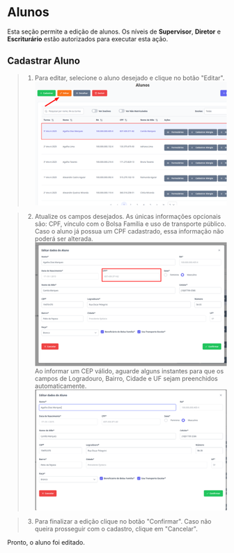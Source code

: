 # Alunos
Esta seção permite a edição de alunos. Os níveis de **Supervisor**, **Diretor** e  **Escriturário** estão autorizados para executar esta ação.

## Cadastrar Aluno

> 1. Para editar, selecione o aluno desejado e clique no botão "Editar".
>![Image](../../img/re/aluno/editar_e.png)
    
> 2. Atualize os campos desejados. As únicas informações opcionais são: CPF, vínculo com o Bolsa Família e uso de transporte público. Caso o aluno já possua um CPF cadastrado, essa informação não poderá ser alterada.
>![Image](../../img/re/aluno/cpf-edit.png)
> Ao informar um CEP válido, aguarde alguns instantes para que os campos de Logradouro, Bairro, Cidade e UF sejam preenchidos automaticamente.
>![Image](../../img/re/aluno/editar_edit.png)

> 3. Para finalizar a edição clique no botão "Confirmar". Caso não queira prosseguir com o cadastro, clique em "Cancelar".

Pronto, o aluno foi editado.
